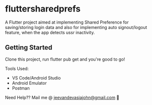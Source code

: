 # fluttersharedprefs

A Flutter project aimed at implementing Shared Preference for saving/storing login data and also for implementing auto signout/logout feature, when the app detects ussr inactivity.

## Getting Started

Clone this project, run flutter pub get and you're good to go!

Tools Used:

- VS Code/Android Studio
- Android Emulator
- Postman

Need Help??
Mail me @ jeevandevasiajohn@gmail.com 🖤
